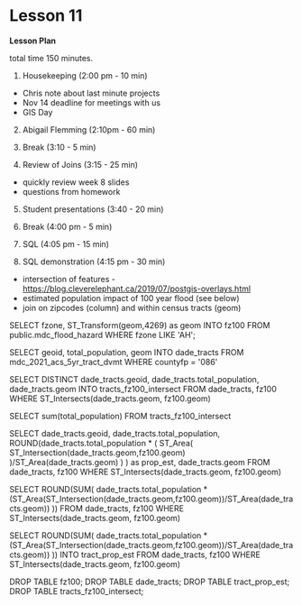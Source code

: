 Lesson 11
========

**Lesson Plan**  

total time 150 minutes. 

1.   Housekeeping (2:00 pm - 10 min)  
   -   Chris note about last minute projects
   -   Nov 14 deadline for meetings with us
   -   GIS Day

2.   Abigail Flemming (2:10pm - 60 min)

3.   Break (3:10 - 5 min)

4.   Review of Joins (3:15 - 25 min)
   -   quickly review week 8 slides
   -   questions from homework

5.   Student presentations (3:40 - 20 min)

6.   Break (4:00 pm - 5 min)

7.   SQL (4:05 pm - 15 min)

8.   SQL demonstration (4:15 pm - 30 min)
   -   intersection of features
      -   https://blog.cleverelephant.ca/2019/07/postgis-overlays.html
   -   estimated population impact of 100 year flood (see below)
   -   join on zipcodes (column) and within census tracts (geom)


SELECT fzone, ST_Transform(geom,4269) as geom 
INTO fz100 
FROM public.mdc_flood_hazard 
WHERE fzone LIKE 'AH';

SELECT geoid, total_population, geom 
INTO dade_tracts 
FROM mdc_2021_acs_5yr_tract_dvmt 
WHERE countyfp = '086'

SELECT DISTINCT dade_tracts.geoid, dade_tracts.total_population, dade_tracts.geom
INTO tracts_fz100_intersect
FROM dade_tracts, fz100
WHERE ST_Intersects(dade_tracts.geom, fz100.geom)

SELECT sum(total_population) 
FROM tracts_fz100_intersect

SELECT
   dade_tracts.geoid,
   dade_tracts.total_population, 
   ROUND(dade_tracts.total_population * (
         ST_Area(
            ST_Intersection(dade_tracts.geom,fz100.geom)
         )/ST_Area(dade_tracts.geom)
      )
   ) as prop_est, 
   dade_tracts.geom 
FROM dade_tracts, fz100
WHERE ST_Intersects(dade_tracts.geom, fz100.geom)

SELECT ROUND(SUM( 
   dade_tracts.total_population * (ST_Area(ST_Intersection(dade_tracts.geom,fz100.geom))/ST_Area(dade_tracts.geom)) 
))
FROM dade_tracts, fz100
WHERE ST_Intersects(dade_tracts.geom, fz100.geom)

SELECT ROUND(SUM( 
   dade_tracts.total_population * (ST_Area(ST_Intersection(dade_tracts.geom,fz100.geom))/ST_Area(dade_tracts.geom)) 
))
INTO tract_prop_est
FROM dade_tracts, fz100
WHERE ST_Intersects(dade_tracts.geom, fz100.geom)

DROP TABLE fz100;
DROP TABLE dade_tracts;
DROP TABLE tract_prop_est;
DROP TABLE tracts_fz100_intersect;



